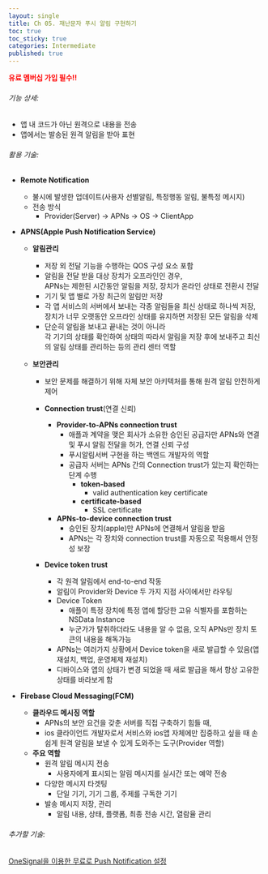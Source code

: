 ```yaml
---
layout: single
title: Ch 05. 재난문자 푸시 알림 구현하기
toc: true
toc_sticky: true
categories: Intermediate
published: true
---
```


<span style="color: red">**유료 멤버십 가입 필수!!**</span>

###### 기능 상세:
- 앱 내 코드가 아닌 원격으로 내용을 전송
- 앱에서는 발송된 원격 알림을 받아 표현

###### 활용 기술:
- **Remote Notification**
  - 불시에 발생한 업데이트(사용자 선별알림, 특정행동 알림, 불특정 메시지)
  -  전송 방식
     - Provider(Server) -> APNs -> OS -> ClientApp 

- **APNS(Apple Push Notification Service)**
  - **알림관리**
    - 저장 외 전달 기능을 수행하는 QOS 구성 요소 포함 
    - 알림을 전달 받을 대상 장치가 오프라인인 경우,<br/> APNs는 제한된 시간동안 알림을 저장, 장치가 온라인 상태로 전환시 전달
    - 기기 및 앱 별로 가장 최근의 알림만 저장
    - 각 앱 서비스의 서버에서 보내는 각종 알림들을 최신 상태로 하나씩 저장,<br/> 장치가 너무 오랫동안 오프라인 상태를 유지하면 저장된 모든 알림을 삭제
    - 단순히 알림을 보내고 끝내는 것이 아니라<br/> 각 기기의 상태를 확인하여 상태의 따라서 알림을 저장 후에 보내주고 최신의 알림 상태를 관리하는 등의 관리 센터 역할

  - **보안관리**
    - 보안 문제를 해결하기 위해 자체 보안 아키텍처를 통해 원격 알림 안전하게 제어
    - **Connection trust**(연결 신뢰)
        - **Provider-to-APNs connection trust**
            - 애플과 계약을 맺은 회사가 소유한 승인된 공급자만 APNs와 연결 및 푸시 알림 전달을 허가, 연결 신뢰 구성
            - 푸시알림서버 구현을 하는 백엔드 개발자의 역할
            - 공급자 서버는 APNs 간의 Connection trust가 있는지 확인하는 단계 수행
                - **token-based**
                    - valid authentication key certificate
                - **certificate-based**
                    - SSL certificate
        - **APNs-to-device connection trust**
            - 승인된 장치(apple)만 APNs에 연결해서 알림을 받음
            - APNs는 각 장치와 connection trust를 자동으로 적용해서 안정성 보장

    - **Device token trust**
        - 각 원격 알림에서 end-to-end 작동
        - 알림이 Provider와 Device 두 가지 지점 사이에서만 라우팅
        - Device Token
            - 애플이 특정 장치에 특정 앱에 할당한 고유 식별자를 포함하는 NSData Instance
            - 누군가가 탈취하더라도 내용을 알 수 없음, 오직 APNs만 장치 토큰의 내용을 해독가능
        - APNs는 여러가지 상황에서 Device token을 새로 발급할 수 있음(앱 재설치, 백업, 운영체제 재설치)
        - 디바이스와 앱의 상태가 변경 되었을 때 새로 발급을 해서 항상 고유한 상태를 바라보게 함

- **Firebase Cloud Messaging(FCM)**
  - **클라우드 메시징 역할**
    - APNs의 보안 요건을 갖춘 서버를 직접 구축하기 힘들 때, 
    - ios 클라이언트 개발자로서 서비스와 ios앱 자체에만 집중하고 싶을 때 손 쉽게 원격 알림을 보낼 수 있게 도와주는 도구(Provider 역할)  
  - **주요 역할**
    - 원격 알림 메시지 전송
        - 사용자에게 표시되는 알림 메시지를 실시간 또는 예약 전송
    - 다양한 메시지 타겟팅
        - 단일 기기, 기기 그룹, 주제를 구독한 기기
    - 발송 메시지 저장, 관리
        - 알림 내용, 상태, 플랫폼, 최종 전송 시간, 열람율 관리
        
###### 추가할 기술:
[OneSignal을 이용한 무료로 Push Notification 설정](https://onesignal.com/blog/how-to-add-push-notifications-into-an-ios-app/)
